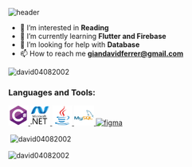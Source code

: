 ![header](https://capsule-render.vercel.app/api?type=waving&color=0:EEFF00,100:a82da8&height=400&section=header&text=Hello,%20I'm%20David&fontSize=50&animation=fadeIn)

- 👀 I’m interested in **Reading**
- 🌱 I’m currently learning **Flutter and Firebase**
- 🤝 I’m looking for help with **Database**
- 📫 How to reach me **giandavidferrer@gmail.com**

<p align="left"> <img src="https://komarev.com/ghpvc/?username=david04082002&label=Profile%20views&color=0e75b6&style=flat" alt="david04082002" /> </p>

<h3 align="left">Languages and Tools:</h3>
<p align="left"> <a href="https://www.w3schools.com/cs/" target="_blank" rel="noreferrer"> 
<img src="https://raw.githubusercontent.com/devicons/devicon/master/icons/csharp/csharp-original.svg" alt="csharp" width="40" height="40"/> </a> 
<a href="https://dotnet.microsoft.com/" target="_blank" rel="noreferrer"> <img src="https://raw.githubusercontent.com/devicons/devicon/master/icons/dot-net/dot-net-original-wordmark.svg" alt="dotnet" width="40" height="40"/> </a>  <a href="https://www.java.com" target="_blank" rel="noreferrer"> <img src="https://raw.githubusercontent.com/devicons/devicon/master/icons/java/java-original.svg" alt="java" width="40" height="40"/> </a> <a href="https://www.mysql.com/" target="_blank" rel="noreferrer"> <img src="https://raw.githubusercontent.com/devicons/devicon/master/icons/mysql/mysql-original-wordmark.svg" alt="mysql" width="40" height="40"/><a href="https://www.figma.com/" target="_blank" rel="noreferrer"> <img src="https://www.vectorlogo.zone/logos/figma/figma-icon.svg" alt="figma" width="40" height="40"/> </a>

<p>&nbsp;<img align="center" src="https://github-readme-stats.vercel.app/api?username=david04082002&show_icons=true&locale=en" alt="david04082002" /></p>

<p><img align="center" src="https://github-readme-streak-stats.herokuapp.com/?user=david04082002&" alt="david04082002" /></p>

<!---
David04082002/David04082002 is a ✨ special ✨ repository because its `README.md` (this file) appears on your GitHub profile.
You can click the Preview link to take a look at your changes.
--->
